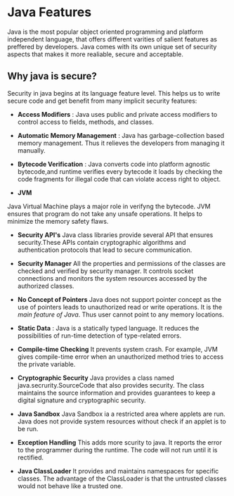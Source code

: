 # Java Features

Java is the most popular object oriented programming  and platform independent language, that offers different varities of salient features as preffered by developers.
Java comes with its own unique set of security aspects that makes it more realiable, secure and acceptable.

## Why java is secure?

Security in java begins at its language feature level. This helps us to write secure code and get benefit from many implicit security features:

- **Access Modifiers** : Java uses public and private access modifiers to control access to fields, methods, and classes.

- **Automatic Memory Management** : Java has garbage-collection based memory management. Thus it relieves the developers from managing it manually.

- **Bytecode Verification** : Java converts code into platform agnostic bytecode,and runtime verifies every bytecode it loads by checking the code fragments for illegal code that can violate access right to object.
- **JVM**

Java Virtual Machine plays a major role in verifyng the bytecode. JVM ensures that program do not take any unsafe operations. It helps to minimize the memory safety flaws.

- **Security API's**
Java class libraries provide several API that ensures security.These APIs contain cryptographic algorithms and authentication protocols that lead to secure communication.

- **Security Manager**
All the properties and permissions of the classes are checked and verified by security manager. It controls socket connections and monitors the system resources accessed by the authorized classes.

- **No Concept of Pointers**
Java does not support pointer concept as the use of pointers leads to unauthorized read or write operations. It is the *main feature of Java*. Thus user cannot point to any memory locations. 

- **Static Data** : Java is a statically typed language. It reduces the possibilities of run-time detection of type-related errors.

- **Compile-time Checking**
It prevents system crash. For example, JVM gives compile-time error when an unauthorized method tries to access the private variable.

- **Cryptographic Security**
Java provides a class named java.secrurity.SourceCode that also provides security. The class maintains the source information and provides guarantees to keep a digital signature and cryptographic security.

- **Java Sandbox**
Java Sandbox ia a restricted area where applets are run. Java does not provide system resources without check if an applet is to be run.

- **Exception Handling**
This adds more scurity to java. It reports the error to the programmer during the runtime. The code will not run until it is rectified.

- **Java ClassLoader**
It provides and maintains namespaces for specific classes. The advantage of the ClassLoader is that the untrusted classes would not behave like a trusted one.




